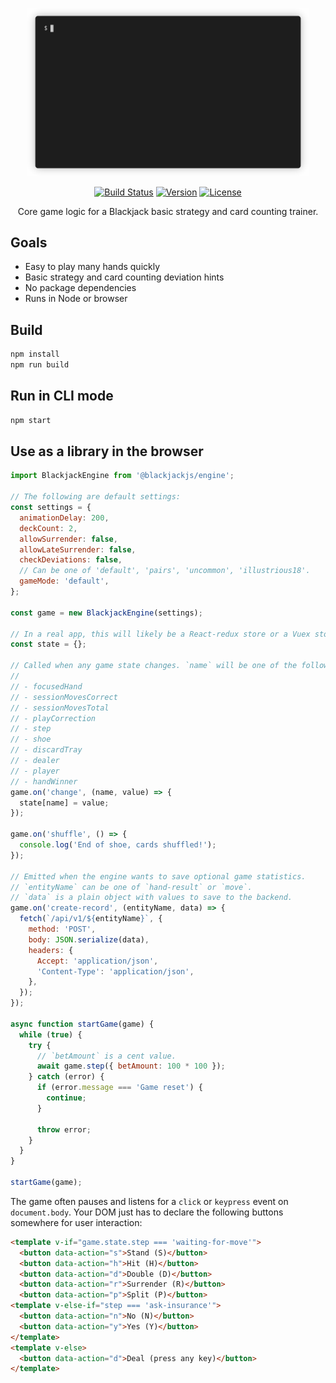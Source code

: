 <p align="center">
  <a href="https://blackjacktrainer.app/" target="_blank">
    <img width="450" src="https://github.com/mhluska/blackjack-engine/raw/master/preview.gif" alt="Preview" />
  </a>
</p>

<p align="center">
  <a href="https://github.com/mhluska/blackjack-engine/actions"><img src="https://github.com/mhluska/blackjack-engine/workflows/tests/badge.svg?branch=master" alt="Build Status" /></a>
  <a href="https://www.npmjs.com/package/@blackjacktrainer/blackjack-engine"><img src="https://img.shields.io/npm/v/@blackjacktrainer/blackjack-engine.svg" alt="Version"></a>
  <a href="https://github.com/mhluska/blackjack-engine/blob/master/LICENSE"><img src="https://img.shields.io/github/license/mhluska/blackjack-engine" alt="License"></a>
</p>

<p align="center">
  Core game logic for a Blackjack basic strategy and card counting trainer.
</p>

## Goals

* Easy to play many hands quickly
* Basic strategy and card counting deviation hints
* No package dependencies
* Runs in Node or browser

## Build

```sh
npm install
npm run build
```

## Run in CLI mode

```sh
npm start
```

## Use as a library in the browser

```js
import BlackjackEngine from '@blackjackjs/engine';

// The following are default settings:
const settings = {
  animationDelay: 200,
  deckCount: 2,
  allowSurrender: false,
  allowLateSurrender: false,
  checkDeviations: false,
  // Can be one of 'default', 'pairs', 'uncommon', 'illustrious18'.
  gameMode: 'default',
};

const game = new BlackjackEngine(settings);

// In a real app, this will likely be a React-redux store or a Vuex store.
const state = {};

// Called when any game state changes. `name` will be one of the following:
//
// - focusedHand
// - sessionMovesCorrect
// - sessionMovesTotal
// - playCorrection
// - step
// - shoe
// - discardTray
// - dealer
// - player
// - handWinner
game.on('change', (name, value) => {
  state[name] = value;
});

game.on('shuffle', () => {
  console.log('End of shoe, cards shuffled!');
});

// Emitted when the engine wants to save optional game statistics.
// `entityName` can be one of `hand-result` or `move`.
// `data` is a plain object with values to save to the backend.
game.on('create-record', (entityName, data) => {
  fetch(`/api/v1/${entityName}`, {
    method: 'POST',
    body: JSON.serialize(data),
    headers: {
      Accept: 'application/json',
      'Content-Type': 'application/json',
    },
  });
});

async function startGame(game) {
  while (true) {
    try {
      // `betAmount` is a cent value.
      await game.step({ betAmount: 100 * 100 });
    } catch (error) {
      if (error.message === 'Game reset') {
        continue;
      }

      throw error;
    }
  }
}

startGame(game);
```

The game often pauses and listens for a `click` or `keypress` event on
`document.body`. Your DOM just has to declare the following buttons somewhere
for user interaction:

```html
<template v-if="game.state.step === 'waiting-for-move'">
  <button data-action="s">Stand (S)</button>
  <button data-action="h">Hit (H)</button>
  <button data-action="d">Double (D)</button>
  <button data-action="r">Surrender (R)</button>
  <button data-action="p">Split (P)</button>
<template v-else-if="step === 'ask-insurance'">
  <button data-action="n">No (N)</button>
  <button data-action="y">Yes (Y)</button>
</template>
<template v-else>
  <button data-action="d">Deal (press any key)</button>
</template>
```
